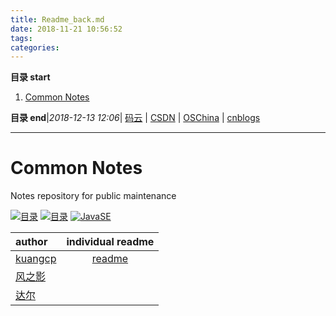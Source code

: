 ```yaml
---
title: Readme_back.md
date: 2018-11-21 10:56:52
tags: 
categories: 
---
```


**目录 start**
 
1. [Common Notes](#common-notes)

**目录 end**|_2018-12-13 12:06_| [码云](https://gitee.com/gin9) | [CSDN](http://blog.csdn.net/kcp606) | [OSChina](https://my.oschina.net/kcp1104) | [cnblogs](http://www.cnblogs.com/kuangcp)
****************************************

# Common Notes
Notes repository for public maintenance

[![目录](https://img.shields.io/badge/note-Catalog-brightgreen.svg)](./SUMMARY.md)
[![目录](https://img.shields.io/badge/doc-Note-brightgreen.svg)](https://gitee.com/gin9/Memo/wikis/pages)
[![JavaSE](https://img.shields.io/badge/note-JavaSE-blue.svg)](./Java/JavaSE.md)

| author | individual  readme |
|:----|:----:|
| [kuangcp](https://gitee.com/gin9/) | [readme](/Readme_kuang.md) |
| [风之影](https://gitee.com/dragonhht/) | |
| [达尔](https://gitee.com/44miao/)| |

</div>
